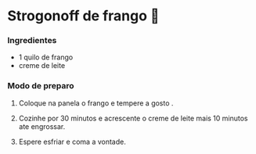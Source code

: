 # Strogonoff de frango :chicken:

### Ingredientes

- 1 quilo de frango
- creme de leite

### Modo de preparo

1. Coloque na  panela o frango e tempere a gosto .

2. Cozinhe por 30 minutos e acrescente o creme de leite mais 10 minutos ate engrossar.

3. Espere esfriar e coma a vontade.

   


